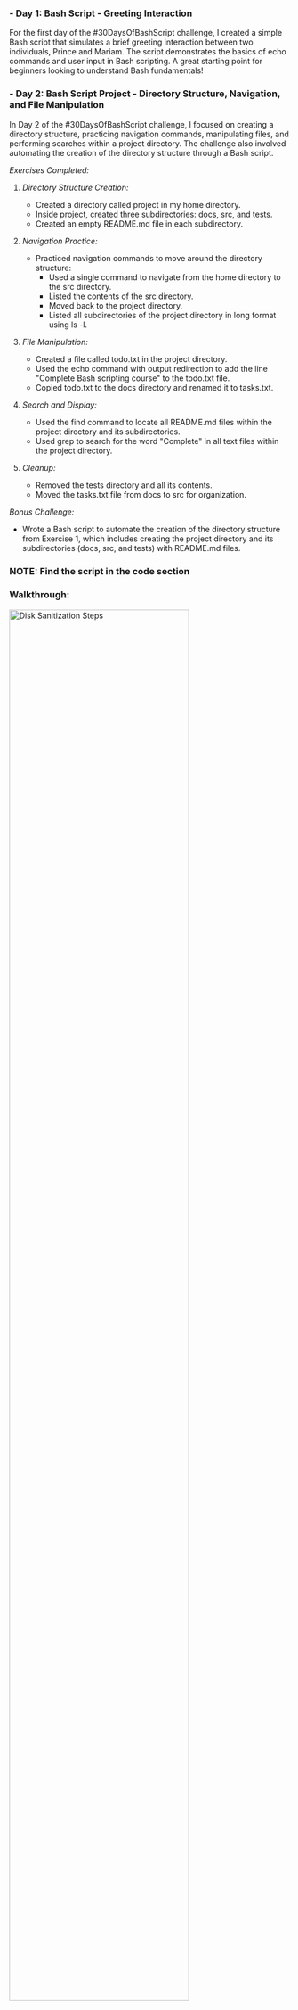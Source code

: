 ### - Day 1: Bash Script - Greeting Interaction


For the first day of the #30DaysOfBashScript challenge, I created a simple Bash script that simulates a brief greeting interaction between two individuals, Prince and Mariam. The script demonstrates the basics of echo commands and user input in Bash scripting. A great starting point for beginners looking to understand Bash fundamentals!


### - Day 2: Bash Script Project - Directory Structure, Navigation, and File Manipulation

In Day 2 of the #30DaysOfBashScript challenge, I focused on creating a directory structure, practicing navigation commands, manipulating files, and performing searches within a project directory. The challenge also involved automating the creation of the directory structure through a Bash script.

*Exercises Completed:*

1. *Directory Structure Creation:*
   - Created a directory called project in my home directory.
   - Inside project, created three subdirectories: docs, src, and tests.
   - Created an empty README.md file in each subdirectory.

2. *Navigation Practice:*
   - Practiced navigation commands to move around the directory structure:
     - Used a single command to navigate from the home directory to the src directory.
     - Listed the contents of the src directory.
     - Moved back to the project directory.
     - Listed all subdirectories of the project directory in long format using ls -l.

3. *File Manipulation:*
   - Created a file called todo.txt in the project directory.
   - Used the echo command with output redirection to add the line "Complete Bash scripting course" to the todo.txt file.
   - Copied todo.txt to the docs directory and renamed it to tasks.txt.

4. *Search and Display:*
   - Used the find command to locate all README.md files within the project directory and its subdirectories.
   - Used grep to search for the word "Complete" in all text files within the project directory.

5. *Cleanup:*
   - Removed the tests directory and all its contents.
   - Moved the tasks.txt file from docs to src for organization.

*Bonus Challenge:*
- Wrote a Bash script to automate the creation of the directory structure from Exercise 1, which includes creating the project directory and its subdirectories (docs, src, and tests) with README.md files.

### NOTE: Find the script in the code section

### Walkthrough:
<img src="https://i.imgur.com/j2f0M8J.png" width="80%" alt="Disk Sanitization Steps"/>
<br />
<br />
<img src="https://i.imgur.com/yTHqkST.png" width="80%" alt="Disk Sanitization Steps"/>
<br />
<br />
<img src="https://i.imgur.com/VceHrKd.png" width="80%" alt="Disk Sanitization Steps"/>
<br />
<br />
<img src="https://i.imgur.com/86bn0iL.png" width="80%" alt="Disk Sanitization Steps"/>
<br />
<br />
<img src="https://i.imgur.com/yQl29mY.png" width="80%" alt="Disk Sanitization Steps"/>
<br />
<br />
<img src="https://i.imgur.com/bUZ2mIg.png" width="80%" alt="Disk Sanitization Steps"/>
<br />
<br />

This exercise helped me solidify my understanding of basic Bash commands, file manipulation, and navigation while also introducing me to directory management and search commands within the terminal. The automation part, with the Bash script, provided hands-on experience in scripting for task automation.


### - Day 3: Interactive Bash Script

This script is part of my 30-day Bash scripting challenge. In this project, I created an interactive script that performs the following tasks:

	•	Asks the user for their name and age, then confirms the details entered.
	•	Reads a list of the user’s favorite books and adds one to the list.
	•	Asks for the user’s mentor and favorite impactful messages.
	•	Displays the current user, directory, and the system’s date/time using command substitution.
	•	Accepts two numeric command-line arguments to perform basic arithmetic operations (addition, subtraction, multiplication).

Key Concepts:

	•	User Input: Using read to get user input.
	•	Arrays: Declaring and working with arrays to store and display data.
	•	Command Substitution: Using $(...) to execute commands and store their outputs (e.g., getting current user and directory).
	•	Arithmetic Operations: Performing basic operations on command-line inputs.




### - Day 4: Control Flow

In this project, I completed exercises that helped improve my Bash scripting skills. The scripts I created cover basic operations like input handling, file management, conditional checks, and user permission validation.

#### Exercises Completed:
1. **Check if a number is positive, negative, or zero**: 
   - A script that takes a number as input and determines whether it's positive, negative, or zero.
   
2. **Check if a file exists**:
   - A script that checks if a specified file exists. If the file is found, it prints the contents; otherwise, it creates the file with default text.
   
3. **Compare two numbers**:
   - A script that compares two numbers provided as command-line arguments and prints whether the first number is greater than, less than, or equal to the second number.
   
4. **Check write permissions on a file**:
   - A script that checks if the user running the script has write permissions for a specified file, printing an appropriate message based on the result.
   
5. **Age and name validation**:
   - A script that asks the user for their age and name. If the user is 18 or older and their name is "Admin," the script grants access; otherwise, it denies access.

This project enhanced my understanding of Bash scripting concepts such as conditionals, user input, file operations, and permission checks. It’s a great foundation for building more complex scripts in the future.
